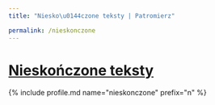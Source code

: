 ```yaml
---
title: "Niesko\u0144czone teksty | Patromierz"

permalink: /nieskonczone
---
```


# [Nieskończone teksty](https://patronite.pl/nieskonczone)

{% include profile.md name="nieskonczone" prefix="n" %}
